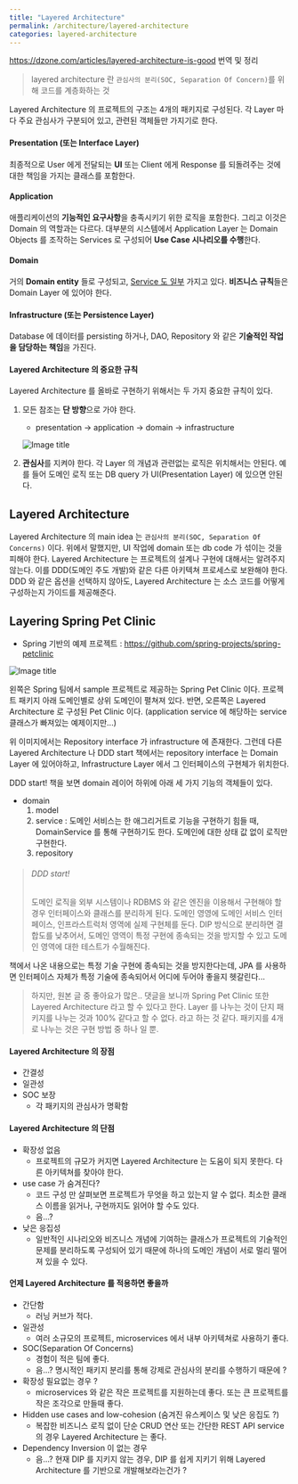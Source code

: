 ```yaml
---
title: "Layered Architecture"
permalink: /architecture/layered-architecture
categories: layered-architecture
---
```


https://dzone.com/articles/layered-architecture-is-good 번역 및 정리

>  layered architecture 란 `관심사의 분리(SOC, Separation Of Concern)`를 위해 코드를 계층화하는 것

Layered Architecture 의 프로젝트의 구조는 4개의 패키지로 구성된다. 각 Layer 마다 주요 관심사가 구분되어 있고, 관련된 객체들만 가지기로 한다.

#### Presentation (또는 Interface Layer)

최종적으로 User 에게 전달되는 **UI** 또는 Client 에게 Response 를 되돌려주는 것에 대한 책임을 가지는 클래스를 포함한다.

#### Application

애플리케이션의 **기능적인 요구사항**을 충족시키기 위한 로직을 포함한다. 그리고 이것은 Domain 의 역할과는 다르다. 대부분의 시스템에서 Application Layer 는 Domain Objects 를 조작하는 Services 로 구성되어 **Use Case 시나리오를 수행**한다.

#### Domain

거의 **Domain entity** 들로 구성되고, <u>Service 도 일부</u> 가지고 있다. **비즈니스 규칙**들은 Domain Layer 에 있어야 한다.

#### Infrastructure (또는 Persistence Layer)

Database 에 데이터를 persisting 하거나, DAO, Repository 와 같은 **기술적인 작업을 담당하는 책임**을 가진다.

#### Layered Architecture 의 중요한 규칙

Layered Architecture 를 올바로 구현하기 위해서는 두 가지 중요한 규칙이 있다.

1. 모든 참조는 **단 방향**으로 가야 한다. 

   - presentation → application → domain → infrastructure

   ![Image title](https://dzone.com/storage/temp/4277164-layered-architecture-overview.png)

2. **관심사**를 지켜야 한다. 각 Layer 의 개념과 관련없는 로직은 위치해서는 안된다. 예를 들어 도메인 로직 또는 DB query 가 UI(Presentation Layer) 에 있으면 안된다.

## Layered Architecture

Layered Architecture 의 main idea 는 `관심사의 분리(SOC, Separation Of Concerns)` 이다. 위에서 말했지만, UI 작업에 domain 또는 db code 가 섞이는 것을 피해야 한다. Layered Architecture 는 프로젝트의 설계나 구현에 대해서는 알려주지 않는다. 이를 DDD(도메인 주도 개발)와 같은 다른 아키텍쳐 프로세스로 보완해야 한다. DDD 와 같은 옵션을 선택하지 않아도, Layered Architecture 는 소스 코드를 어떻게 구성하는지 가이드를 제공해준다.

## Layering Spring Pet Clinic

* Spring 기반의 예제 프로젝트 : https://github.com/spring-projects/spring-petclinic

![Image title](https://dzone.com/storage/temp/4277165-architecture-comparison.png)

왼쪽은 Spring 팀에서 sample 프로젝트로 제공하는 Spring Pet Clinic 이다. 프로젝트 패키지 아래 도메인별로 상위 도메인이 펼쳐져 있다. 반면, 오른쪽은 Layered Architecture 로 구성된 Pet Clinic 이다. (application service 에 해당하는 service 클래스가 빠져있는 예제이지만...)

위 이미지에서는 Repository interface 가 infrastructure 에 존재한다. 그런데 다른 Layered Architecture 나 DDD start 책에서는 repository interface 는 Domain Layer 에 있어야하고, Infrastructure Layer 에서 그 인터페이스의 구현체가 위치한다.

DDD start! 책을 보면 domain 레이어 하위에 아래 세 가지 기능의 객체들이 있다.

* domain
  1. model
  2. service : 도메인 서비스는 한 애그리거트로 기능을 구현하기 힘들 때, DomainService 를 통해 구현하기도 한다. 도메인에 대한 상태 값 없이 로직만 구현한다.
  3. repository

> ###### DDD start!
>
> 도메인 로직을 외부 시스템이나 RDBMS 와 같은 엔진을 이용해서 구현해야 할 경우 인터페이스와 클래스를 분리하게 된다. 도메인 영영에 도메인 서비스 인터페이스, 인프라스트럭처 영역에 실제 구현체를 둔다. DIP 방식으로 분리하면 결합도를 낮추어서, 도메인 영역이 특정 구현에 종속되는 것을 방지할 수 있고 도메인 영역에 대한 테스트가 수월해진다.

책에서 나온 내용으로는 특정 기술 구현에 종속되는 것을 방지한다는데, JPA 를 사용하면 인터페이스 자체가 특정 기술에 종속되어서 어디에 두어야 좋을지 헷갈린다...

> 하지만, 원본 글 중 좋아요가 많은.. 댓글을 보니까 Spring Pet Clinic 또한 Layered Architecture 라고 할 수 있다고 한다. Layer 를 나누는 것이 단지 패키지를 나누는 것과 100% 같다고 할 수 없다. 라고 하는 것 같다. 패키지를 4개로 나누는 것은 구현 방법 중 하나 일 뿐.

#### Layered Architecture 의 장점

- 간결성
- 일관성
- SOC 보장
  - 각 패키지의 관심사가 명확함

#### Layered Architecture 의 단점

- 확장성 없음
  - 프로젝트의 규모가 커지면 Layered Architecture 는 도움이 되지 못한다. 다른 아키텍쳐를 찾아야 한다.
- use case 가 숨겨진다?
  - 코드 구성 만 살펴보면 프로젝트가 무엇을 하고 있는지 알 수 없다. 최소한 클래스 이름을 읽거나, 구현까지도 읽어야 할 수도 있다.
  - 음...?
- 낮은 응집성
  - 일반적인 시나리오와 비즈니스 개념에 기여하는 클래스가 프로젝트의 기술적인 문제를 분리하도록 구성되어 있기 때문에 하나의 도메인 개념이 서로 멀리 떨어져 있을 수 있다.

#### 언제 Layered Architecture 를 적용하면 좋을까

* 간단함
  * 러닝 커브가 적다.
* 일관성
  * 여러 소규모의 프로젝트, microservices 에서 내부 아키텍쳐로 사용하기 좋다.
* SOC(Separation Of Concerns)
  * 경험이 적은 팀에 좋다. 
  * 음...? 명시적인 패키지 분리를 통해 강제로 관심사의 분리를 수행하기 때문에 ?
* 확장성 필요없는 경우 ?
  * microservices 와 같은 작은 프로젝트를 지원하는데 좋다. 또는 큰 프로젝트를 작은 조각으로 만들때 좋다.
* Hidden use cases and low-cohesion (숨겨진 유스케이스 및 낮은 응집도 ?)
  * 복잡한 비즈니스 로직 없이 단순 CRUD 연산 또는 간단한 REST API service 의 경우 Layered Architecture 는 좋다.
* Dependency Inversion 이 없는 경우
  * 음...? 현재 DIP 를 지키지 않는 경우, DIP 를 쉽게 지키기 위해 Layered Architecture 를 기반으로 개발해보라는건가 ?